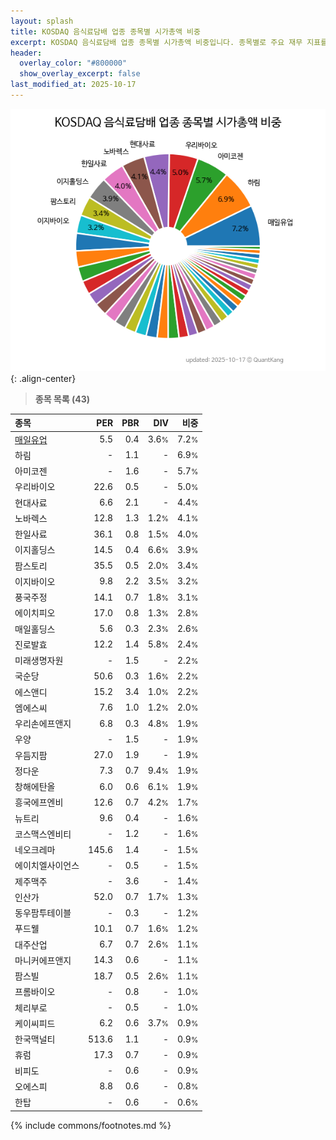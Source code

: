 ```yaml
---
layout: splash
title: KOSDAQ 음식료담배 업종 종목별 시가총액 비중
excerpt: KOSDAQ 음식료담배 업종 종목별 시가총액 비중입니다. 종목별로 주요 재무 지표를 함께 표시합니다.
header:
  overlay_color: "#800000"
  show_overlay_excerpt: false
last_modified_at: 2025-10-17
---
```



![KOSDAQ 음식료담배 업종 종목별 시가총액 비중](/stats/sector/images/kosdaq_업종_음식료담배_종목.png){: .align-center}


> **종목 목록 (43)**<a id="list"></a>

| **종목** | **PER** | **PBR** | **DIV** | **비중** |
| :------- | ------: | ------: | ------: | -------: |
| [매일유업](/267980/) | 5.5 | 0.4 | 3.6<small>%</small> | 7.2<small>%</small> |
| 하림 | - | 1.1 | - | 6.9<small>%</small> |
| 아미코젠 | - | 1.6 | - | 5.7<small>%</small> |
| 우리바이오 | 22.6 | 0.5 | - | 5.0<small>%</small> |
| 현대사료 | 6.6 | 2.1 | - | 4.4<small>%</small> |
| 노바렉스 | 12.8 | 1.3 | 1.2<small>%</small> | 4.1<small>%</small> |
| 한일사료 | 36.1 | 0.8 | 1.5<small>%</small> | 4.0<small>%</small> |
| 이지홀딩스 | 14.5 | 0.4 | 6.6<small>%</small> | 3.9<small>%</small> |
| 팜스토리 | 35.5 | 0.5 | 2.0<small>%</small> | 3.4<small>%</small> |
| 이지바이오 | 9.8 | 2.2 | 3.5<small>%</small> | 3.2<small>%</small> |
| 풍국주정 | 14.1 | 0.7 | 1.8<small>%</small> | 3.1<small>%</small> |
| 에이치피오 | 17.0 | 0.8 | 1.3<small>%</small> | 2.8<small>%</small> |
| 매일홀딩스 | 5.6 | 0.3 | 2.3<small>%</small> | 2.6<small>%</small> |
| 진로발효 | 12.2 | 1.4 | 5.8<small>%</small> | 2.4<small>%</small> |
| 미래생명자원 | - | 1.5 | - | 2.2<small>%</small> |
| 국순당 | 50.6 | 0.3 | 1.6<small>%</small> | 2.2<small>%</small> |
| 에스앤디 | 15.2 | 3.4 | 1.0<small>%</small> | 2.2<small>%</small> |
| 엠에스씨 | 7.6 | 1.0 | 1.2<small>%</small> | 2.0<small>%</small> |
| 우리손에프앤지 | 6.8 | 0.3 | 4.8<small>%</small> | 1.9<small>%</small> |
| 우양 | - | 1.5 | - | 1.9<small>%</small> |
| 우듬지팜 | 27.0 | 1.9 | - | 1.9<small>%</small> |
| 정다운 | 7.3 | 0.7 | 9.4<small>%</small> | 1.9<small>%</small> |
| 창해에탄올 | 6.0 | 0.6 | 6.1<small>%</small> | 1.9<small>%</small> |
| 흥국에프엔비 | 12.6 | 0.7 | 4.2<small>%</small> | 1.7<small>%</small> |
| 뉴트리 | 9.6 | 0.4 | - | 1.6<small>%</small> |
| 코스맥스엔비티 | - | 1.2 | - | 1.6<small>%</small> |
| 네오크레마 | 145.6 | 1.4 | - | 1.5<small>%</small> |
| 에이치엘사이언스 | - | 0.5 | - | 1.5<small>%</small> |
| 제주맥주 | - | 3.6 | - | 1.4<small>%</small> |
| 인산가 | 52.0 | 0.7 | 1.7<small>%</small> | 1.3<small>%</small> |
| 동우팜투테이블 | - | 0.3 | - | 1.2<small>%</small> |
| 푸드웰 | 10.1 | 0.7 | 1.6<small>%</small> | 1.2<small>%</small> |
| 대주산업 | 6.7 | 0.7 | 2.6<small>%</small> | 1.1<small>%</small> |
| 마니커에프앤지 | 14.3 | 0.6 | - | 1.1<small>%</small> |
| 팜스빌 | 18.7 | 0.5 | 2.6<small>%</small> | 1.1<small>%</small> |
| 프롬바이오 | - | 0.8 | - | 1.0<small>%</small> |
| 체리부로 | - | 0.5 | - | 1.0<small>%</small> |
| 케이씨피드 | 6.2 | 0.6 | 3.7<small>%</small> | 0.9<small>%</small> |
| 한국맥널티 | 513.6 | 1.1 | - | 0.9<small>%</small> |
| 휴럼 | 17.3 | 0.7 | - | 0.9<small>%</small> |
| 비피도 | - | 0.6 | - | 0.9<small>%</small> |
| 오에스피 | 8.8 | 0.6 | - | 0.8<small>%</small> |
| 한탑 | - | 0.6 | - | 0.6<small>%</small> |

{% include commons/footnotes.md %}